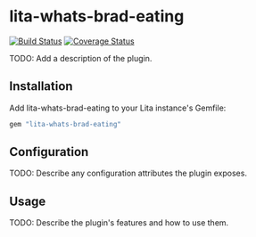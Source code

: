# lita-whats-brad-eating

[![Build Status](https://travis-ci.org/q544891464/lita-whats-brad-eating.png?branch=master)](https://travis-ci.org/q544891464/lita-whats-brad-eating)
[![Coverage Status](https://coveralls.io/repos/q544891464/lita-whats-brad-eating/badge.png)](https://coveralls.io/r/q544891464/lita-whats-brad-eating)

TODO: Add a description of the plugin.

## Installation

Add lita-whats-brad-eating to your Lita instance's Gemfile:

``` ruby
gem "lita-whats-brad-eating"
```

## Configuration

TODO: Describe any configuration attributes the plugin exposes.

## Usage

TODO: Describe the plugin's features and how to use them.
